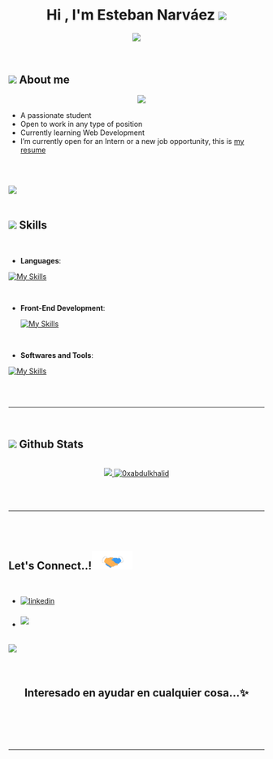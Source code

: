 
<h1 align="center"><b>Hi , I'm Esteban Narváez </b><img src="https://media.giphy.com/media/hvRJCLFzcasrR4ia7z/giphy.gif" width="35"></h1>
<!--  -->
<p align="center">
<img src="https://readme-typing-svg.herokuapp.com?font=Time+New+Roman&color=cyan&size=25&center=true&vCenter=true&width=600&height=100&lines=Esteban+Alejandro+Narváez+Acurio..&hearts;++;Seventh+Semester+Student,;Software+Engineer,;Open+to+learn+anything,;Love+to+learn+new+stuffs..<3"></a>
</p>


<br>



	
## <picture><img src = "https://www.google.com/url?sa=i&url=https%3A%2F%2Fwww.flaticon.es%2Ficono-gratis%2Fpersona_7531708&psig=AOvVaw3w-jP_wv1LMNvOV95rsQBS&ust=1761949485775000&source=images&cd=vfe&opi=89978449&ved=0CBUQjRxqFwoTCJjImrz7zJADFQAAAAAdAAAAABAE" width = 50px></picture> **About me**

<picture> <img align="right" src="https://www.google.com/url?sa=i&url=https%3A%2F%2Fgiphy.com%2Fgifs%2Fjames-doakes-iuu3hRoxlr2ETPucZW&psig=AOvVaw0uuwmdEXAIyqyZhKBh6ZY8&ust=1761949437216000&source=images&cd=vfe&opi=89978449&ved=0CBUQjRxqFwoTCOCA8qT7zJADFQAAAAAdAAAAABAR" width = 250px></picture>

<br>

- A passionate student 
- Open to work in any type of position
- Currently learning Web Development 
- I’m currently open for an Intern or a new job opportunity, this is [my resume](https://www.linkedin.com/in/esteban-narvaez21/)

<br><br>

<img src="https://user-images.githubusercontent.com/73097560/115834477-dbab4500-a447-11eb-908a-139a6edaec5c.gif"><br><br>

## <img src="https://media2.giphy.com/media/QssGEmpkyEOhBCb7e1/giphy.gif?cid=ecf05e47a0n3gi1bfqntqmob8g9aid1oyj2wr3ds3mg700bl&rid=giphy.gif" width ="25"><b> Skills</b>
<br>

<p align="center">

- **Languages**:
    
[![My Skills](https://skillicons.dev/icons?i=c,cs,cpp,css,dart,java)](https://skillicons.dev)

<br>   
    
- **Front-End Development**:

  [![My Skills](https://skillicons.dev/icons?i=html,js,react)](https://skillicons.dev,dotnet)
    
<br>

- **Softwares and Tools**:

[![My Skills](https://skillicons.dev/icons?i=anaconda,androidstudio,arduino,docker,figma,flutter,github,idea,linux,matlab,mongodb,mysql,visualstudio,vscode)](https://skillicons.dev)


</p>

<br>
<br>

-----

<br>


## <img src="https://media.giphy.com/media/iY8CRBdQXODJSCERIr/giphy.gif" width="35"><b> Github Stats </b>
<br>

<div align="center">

<a href="https://github.com/0xabdulkhalid/">
  <img src="https://github-readme-stats.vercel.app/api?username=0xabdulkhalid&include_all_commits=true&count_private=true&show_icons=true&line_height=20&title_color=7A7ADB&icon_color=2234AE&text_color=D3D3D3&bg_color=0,000000,130F40" width="450"/>
  <img src="https://github-readme-stats.vercel.app/api/top-langs?username=0xabdulkhalid&show_icons=true&locale=en&layout=compact&line_height=20&title_color=7A7ADB&icon_color=2234AE&text_color=D3D3D3&bg_color=0,000000,130F40" width="375"  alt="0xabdulkhalid"/>

</a>
</div>

<br>
<br>
<br>

-----

<br>
<br>

## <b> Let's Connect..!</b><img src="https://github.com/0xAbdulKhalid/0xAbdulKhalid/raw/main/assets/mdImages/handshake.gif" width ="80">
<br>
<div align='left'>

<ul>

<li>
<a href="https://www.linkedin.com/in/esteban-narvaez21/" target="_blank">
<img src="https://img.shields.io/badge/linkedin:  Esteban-Narváez-%2300acee.svg?color=405DE6&style=for-the-badge&logo=linkedin&logoColor=white" alt=linkedin style="margin-bottom: 5px;"/>
</a>
</li>


<br>

<li>
<a href="mailto:narvaez.beta2100@gmail.com" target="_blank">
<img src="https://img.shields.io/badge/gmail:  narvaez.beta2100-%23EA4335.svg?style=for-the-badge&logo=gmail&logoColor=white" t=mail style="margin-bottom: 5px;" />
</a>
</li>
	
</ul>
</div>

<br>
<img src="https://user-images.githubusercontent.com/73097560/115834477-dbab4500-a447-11eb-908a-139a6edaec5c.gif">
<br>
<br>
<br>

<div align='center'>

## <b>Interesado en ayudar en cualquier cosa...✨</b>

</div>
<br>
<br>
<br>
<br>

---

<br>

